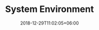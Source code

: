 ---
title: "System Environment"
date: 2018-12-29T11:02:05+06:00
icon: "ti-panel"
description: "Set up of different environments"
type : "pages"
---
